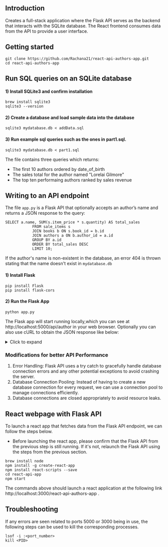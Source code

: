 
## Introduction
Creates a full-stack application where the Flask API serves as the backend that interacts with the SQLite database. The React frontend consumes data from the API to provide a user interface.
## Getting started
```
git clone https://github.com/Rachana21/react-api-authors-app.git
cd react-api-authors-app
```
## Run SQL queries on an SQLite database
#### 1) Install SQLite3 and confirm installation
```
brew install sqlite3
sqlite3 --version
```
#### 2) Create a database and load sample data into the database
```
sqlite3 mydatabase.db < addData.sql
```
#### 3) Run example sql queries such as the ones in part1.sql.
```
sqlite3 mydatabase.db < part1.sql
```
The file contains three queries which returns:
- The first 10 authors ordered by date_of_birth
- The sales total for the author named "Lorelai Gilmore"
- The top ten performaing authors ranked by sales revenue

## Writing to an API endpoint
The file ```app.py``` is a Flask API that optionally accepts an author’s name and
returns a JSON response to the query:
```
SELECT a.name, SUM(s.item_price * s.quantity) AS total_sales
            FROM sale_items s
            JOIN books b ON s.book_id = b.id
            JOIN authors a ON b.author_id = a.id
            GROUP BY a.id
            ORDER BY total_sales DESC
            LIMIT 10;
```
If the author's name is non-existent in the database, an error 404 is thrown stating that the name doesn't exist in ```mydatabase.db```
#### 1) Install Flask
```
pip install Flask
pip install flask-cors
```
#### 2) Run the Flask App
```
python app.py
```
The Flask app will start running locally,which you can see at http://localhost:5000/api/author in your web browser. Optionally you can also use cURL to obtain the JSON response like below:


<details>
  <summary>Click to expand</summary>

  ```bash
> curl http://localhost:5000/api/author
[
  [
    "Abigail Allan",
    157
  ],
  [
    "Tom Rick",
    129
  ],
  [
    "Jason Rick",
    116
  ],
  [
    "Dan Don",
    116
  ],
  [
    "Jake Don",
    111
  ],
  [
    "Rachel Don",
    92
  ],
  [
    "Lorelai Gilmore",
    90
  ],
  [
    "Kyle Tom",
    85
  ],
  [
    "Jason Allam",
    75
  ],
  [
    "Rick Morty",
    64
  ]
]
```
</details>

### Modifications for better API Performance
1) Error Handling: Flask API uses a try catch to gracefully handle database connection errors and any other potential exceptions to avoid crashing the server.
2) Database Connection Pooling: Instead of having to create a new database connection for every request, we can use a connection pool to manage connections efficiently.
3) Database connections are closed appropriately to avoid resource leaks.  


## React webpage with Flask API
To launch a react app that fetches data from the Flask API endpoint, we can follow the steps below. 
- Before launching the react app, please confirm that the Flask API  from the previous step is still running. If it's not, relaunch the Flask API using the steps from the previous section.
```
brew install node
npm install -g create-react-app
npm install react-scripts --save
cd react-api-app
npm start
```
The commands above should launch a react application at the following link http://localhost:3000/react-api-authors-app .

## Troubleshooting
If any errors are seen related to ports 5000 or 3000 being in use, the following steps can be used to kill the corresponding processes.
```
lsof -i :<port_number>
kill <PID>
```














